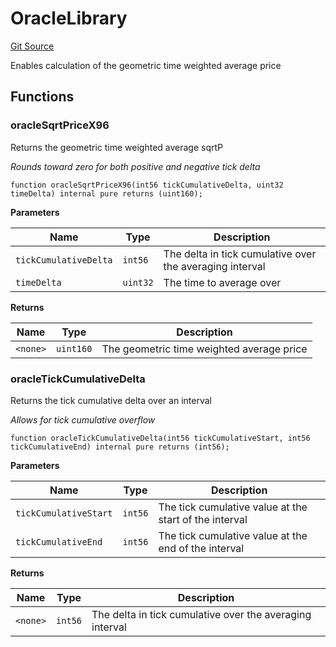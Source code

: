 # OracleLibrary
[Git Source](https://github.com/MarginalProtocol/v1-core/blob/2d246e9b4f6e970321a0f235176b47b340c9a03b/contracts/libraries/OracleLibrary.sol)

Enables calculation of the geometric time weighted average price


## Functions
### oracleSqrtPriceX96

Returns the geometric time weighted average sqrtP

*Rounds toward zero for both positive and negative tick delta*


```solidity
function oracleSqrtPriceX96(int56 tickCumulativeDelta, uint32 timeDelta) internal pure returns (uint160);
```
**Parameters**

|Name|Type|Description|
|----|----|-----------|
|`tickCumulativeDelta`|`int56`|The delta in tick cumulative over the averaging interval|
|`timeDelta`|`uint32`|The time to average over|

**Returns**

|Name|Type|Description|
|----|----|-----------|
|`<none>`|`uint160`|The geometric time weighted average price|


### oracleTickCumulativeDelta

Returns the tick cumulative delta over an interval

*Allows for tick cumulative overflow*


```solidity
function oracleTickCumulativeDelta(int56 tickCumulativeStart, int56 tickCumulativeEnd) internal pure returns (int56);
```
**Parameters**

|Name|Type|Description|
|----|----|-----------|
|`tickCumulativeStart`|`int56`|The tick cumulative value at the start of the interval|
|`tickCumulativeEnd`|`int56`|The tick cumulative value at the end of the interval|

**Returns**

|Name|Type|Description|
|----|----|-----------|
|`<none>`|`int56`|The delta in tick cumulative over the averaging interval|


